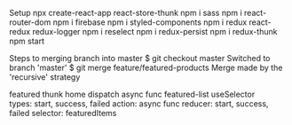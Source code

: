 Setup
    npx create-react-app react-store-thunk
        npm i sass      npm i react-router-dom      npm i firebase
        npm i styled-components
        npm i redux react-redux redux-logger
        npm i reselect  npm i redux-persist
        npm i redux-thunk
    npm start     

Steps to merging branch into master
    $ git checkout master
        Switched to branch 'master'
    $ git merge feature/featured-products
        Merge made by the 'recursive' strategy

featured thunk
    home dispatch   async func
    featured-list   useSelector  
        types: start, success, failed
        action: async func
        reducer: start, success, failed
        selector: featuredItems





    

